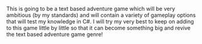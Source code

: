 This is going to be a text based adventure game which will be very ambitious (by my standards)
and will contain a variety of gameplay options that will test my knowledge in C#.
I will try my very best to keep on adding to this game little by little so that it can become something big
and revive the text based adventure game genre!

